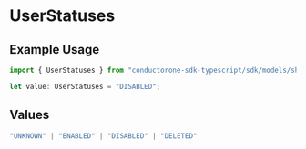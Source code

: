 # UserStatuses

## Example Usage

```typescript
import { UserStatuses } from "conductorone-sdk-typescript/sdk/models/shared";

let value: UserStatuses = "DISABLED";
```

## Values

```typescript
"UNKNOWN" | "ENABLED" | "DISABLED" | "DELETED"
```